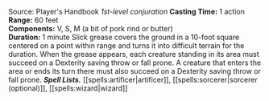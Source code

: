 Source: Player's Handbook
*1st-level conjuration*
**Casting Time:** 1 action  
**Range:** 60 feet  
**Components:** V, S, M (a bit of pork rind or butter)  
**Duration:** 1 minute
Slick grease covers the ground in a 10-foot square centered on a point within range and turns it into difficult terrain for the duration.
When the grease appears, each creature standing in its area must succeed on a Dexterity saving throw or fall prone. A creature that enters the area or ends its turn there must also succeed on a Dexterity saving throw or fall prone.
***Spell Lists.*** [[spells:artificer|artificer]], [[spells:sorcerer|sorcerer (optional)]], [[spells:wizard|wizard]]